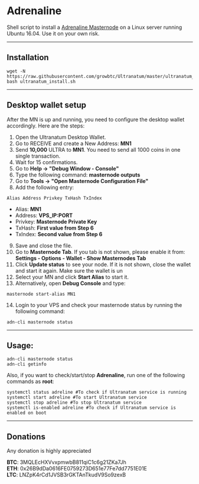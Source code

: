 # Adrenaline
Shell script to install a [Adrenaline Masternode](http://Adnrenaline.org/) on a Linux server running Ubuntu 16.04. Use it on your own risk.
***

## Installation
```
wget -N https://raw.githubusercontent.com/growbtc/Ultranatum/master/ultranatum_install.sh
bash ultranatum_install.sh
```
***

## Desktop wallet setup  

After the MN is up and running, you need to configure the desktop wallet accordingly. Here are the steps:  
1. Open the Ultranatum Desktop Wallet.  
2. Go to RECEIVE and create a New Address: **MN1**  
3. Send **10,000** ULTRA to **MN1**. You need to send all 1000 coins in one single transaction.
4. Wait for 15 confirmations.  
5. Go to **Help -> "Debug Window - Console"**  
6. Type the following command: **masternode outputs**  
7. Go to  **Tools -> "Open Masternode Configuration File"**
8. Add the following entry:
```
Alias Address Privkey TxHash TxIndex
```
* Alias: **MN1**
* Address: **VPS_IP:PORT**
* Privkey: **Masternode Private Key**
* TxHash: **First value from Step 6**
* TxIndex:  **Second value from Step 6**
9. Save and close the file.
10. Go to **Masternode Tab**. If you tab is not shown, please enable it from: **Settings - Options - Wallet - Show Masternodes Tab**
11. Click **Update status** to see your node. If it is not shown, close the wallet and start it again. Make sure the wallet is un
12. Select your MN and click **Start Alias** to start it.
13. Alternatively, open **Debug Console** and type:
```
masternode start-alias MN1
```
14. Login to your VPS and check your masternode status by running the following command:
```
adn-cli masternode status
```
***

## Usage:
```
adn-cli masternode status  
adn-cli getinfo
```
Also, if you want to check/start/stop **Adrenaline**, run one of the following commands as **root**:

```
systemctl status adreline #To check if Ultranatum service is running  
systemctl start adreline #To start Ultranatum service  
systemctl stop adreline #To stop Ultranatum service  
systemctl is-enabled adreline #To check if Ultranatum service is enabled on boot  
```  
***

## Donations

Any donation is highly appreciated

**BTC**: 3MQLEcHXVvxpmwbB811qiC1c6g21ZKa7Jh  
**ETH**: 0x26B9dDa0616FE0759273D651e77Fe7dd7751E01E  
**LTC**: LNZpK4rCd1JVSB3rGKTAnTkudV9So9zexB  
